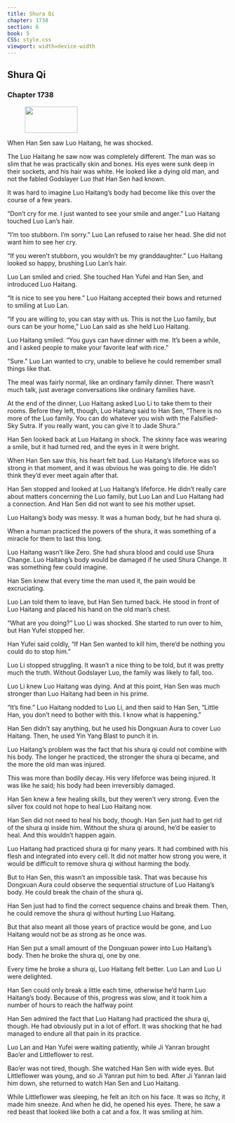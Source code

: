 ```yaml
---
title: Shura Qi
chapter: 1738
section: 6
book: 5
CSS: style.css
viewport: width=device-width
---
```


## Shura Qi

### Chapter 1738

<figure>
	<img src="../Images/gem.gif" alt="" id="gem" width="120" height="60" />
</figure>

When Han Sen saw Luo Haitang, he was shocked.

The Luo Haitang he saw now was completely different. The man was so slim that he was practically skin and bones. His eyes were sunk deep in their sockets, and his hair was white. He looked like a dying old man, and not the fabled Godslayer Luo that Han Sen had known.

It was hard to imagine Luo Haitang’s body had become like this over the course of a few years.

“Don’t cry for me. I just wanted to see your smile and anger.” Luo Haitang touched Luo Lan’s hair.

“I’m too stubborn. I’m sorry.” Luo Lan refused to raise her head. She did not want him to see her cry.

“If you weren’t stubborn, you wouldn’t be my granddaughter.” Luo Haitang looked so happy, brushing Luo Lan’s hair.

Luo Lan smiled and cried. She touched Han Yufei and Han Sen, and introduced Luo Haitang.

“It is nice to see you here.” Luo Haitang accepted their bows and returned to smiling at Luo Lan.

“If you are willing to, you can stay with us. This is not the Luo family, but ours can be your home,” Luo Lan said as she held Luo Haitang.

Luo Haitang smiled. “You guys can have dinner with me. It’s been a while, and I asked people to make your favorite leaf with rice.”

“Sure.” Luo Lan wanted to cry, unable to believe he could remember small things like that.

The meal was fairly normal, like an ordinary family dinner. There wasn’t much talk, just average conversations like ordinary families have.

At the end of the dinner, Luo Haitang asked Luo Li to take them to their rooms. Before they left, though, Luo Haitang said to Han Sen, “There is no more of the Luo family. You can do whatever you wish with the Falsified-Sky Sutra. If you really want, you can give it to Jade Shura.”

Han Sen looked back at Luo Haitang in shock. The skinny face was wearing a smile, but it had turned red, and the eyes in it were bright.

When Han Sen saw this, his heart felt bad. Luo Haitang’s lifeforce was so strong in that moment, and it was obvious he was going to die. He didn’t think they’d ever meet again after that.

Han Sen stopped and looked at Luo Haitang’s lifeforce. He didn’t really care about matters concerning the Luo family, but Luo Lan and Luo Haitang had a connection. And Han Sen did not want to see his mother upset.

Luo Haitang’s body was messy. It was a human body, but he had shura qi.

When a human practiced the powers of the shura, it was something of a miracle for them to last this long.

Luo Haitang wasn’t like Zero. She had shura blood and could use Shura Change. Luo Haitang’s body would be damaged if he used Shura Change. It was something few could imagine.

Han Sen knew that every time the man used it, the pain would be excruciating.

Luo Lan told them to leave, but Han Sen turned back. He stood in front of Luo Haitang and placed his hand on the old man’s chest.

“What are you doing?” Luo Li was shocked. She started to run over to him, but Han Yufei stopped her.

Han Yufei said coldly, “If Han Sen wanted to kill him, there’d be nothing you could do to stop him.”

Luo Li stopped struggling. It wasn’t a nice thing to be told, but it was pretty much the truth. Without Godslayer Luo, the family was likely to fall, too.

Luo Li knew Luo Haitang was dying. And at this point, Han Sen was much stronger than Luo Haitang had been in his prime.

“It’s fine.” Luo Haitang nodded to Luo Li, and then said to Han Sen, “Little Han, you don’t need to bother with this. I know what is happening.”

Han Sen didn’t say anything, but he used his Dongxuan Aura to cover Luo Haitang. Then, he used Yin Yang Blast to punch it in.

Luo Haitang’s problem was the fact that his shura qi could not combine with his body. The longer he practiced, the stronger the shura qi became, and the more the old man was injured.

This was more than bodily decay. His very lifeforce was being injured. It was like he said; his body had been irreversibly damaged.

Han Sen knew a few healing skills, but they weren’t very strong. Even the silver fox could not hope to heal Luo Haitang now.

Han Sen did not need to heal his body, though. Han Sen just had to get rid of the shura qi inside him. Without the shura qi around, he’d be easier to heal. And this wouldn’t happen again.

Luo Haitang had practiced shura qi for many years. It had combined with his flesh and integrated into every cell. It did not matter how strong you were, it would be difficult to remove shura qi without harming the body.

But to Han Sen, this wasn’t an impossible task. That was because his Dongxuan Aura could observe the sequential structure of Luo Haitang’s body. He could break the chain of the shura qi.

Han Sen just had to find the correct sequence chains and break them. Then, he could remove the shura qi without hurting Luo Haitang.

But that also meant all those years of practice would be gone, and Luo Haitang would not be as strong as he once was.

Han Sen put a small amount of the Dongxuan power into Luo Haitang’s body. Then he broke the shura qi, one by one.

Every time he broke a shura qi, Luo Haitang felt better. Luo Lan and Luo Li were delighted.

Han Sen could only break a little each time, otherwise he’d harm Luo Haitang’s body. Because of this, progress was slow, and it took him a number of hours to reach the halfway point

Han Sen admired the fact that Luo Haitang had practiced the shura qi, though. He had obviously put in a lot of effort. It was shocking that he had managed to endure all that pain in its practice.

Luo Lan and Han Yufei were waiting patiently, while Ji Yanran brought Bao’er and Littleflower to rest.

Bao’er was not tired, though. She watched Han Sen with wide eyes. But Littleflower was young, and so Ji Yanran put him to bed. After Ji Yanran laid him down, she returned to watch Han Sen and Luo Haitang.

While Littleflower was sleeping, he felt an itch on his face. It was so itchy, it made him sneeze. And when he did, he opened his eyes. There, he saw a red beast that looked like both a cat and a fox. It was smiling at him.